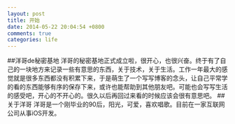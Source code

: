 ```yaml
---
layout: post
title: 开始
date: 2014-05-22 20:04:54 +0800
comments: true
categories: life
---
```

##洋哥de秘密基地
洋哥的秘密基地正式成立啦，很开心，也很兴奋。终于有了自己的一块地方来记录一些有意思的东西，关于技术，关于生活。工作一年最大的感觉就是很多东西都没有积累下来，于是萌生了一个写写博客的念头，让自己平常学的看的东西能够有序的保存下来，或许也能帮助到其他朋友吧。可能也会写写生活的感受吧，开心的不开心的。很久以后再回过来看的时候应该会很有意思吧。
##关于洋哥
洋哥是一个刚毕业的90后，阳光，可爱，喜欢唱歌。目前在一家互联网公司从事iOS开发。